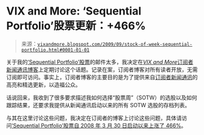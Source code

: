 <!--yml

分类：未分类

日期：2024-05-18 17:30:35

-->

# VIX and More: ‘Sequential Portfolio’股票更新：+466%

> 来源：[`vixandmore.blogspot.com/2009/09/stock-of-week-sequential-portfolio.html#0001-01-01`](http://vixandmore.blogspot.com/2009/09/stock-of-week-sequential-portfolio.html#0001-01-01)

关于我的[‘Sequential Portfolio’股票](http://vixandmore.blogspot.com/search/label/stock%20of%20the%20week)的邮件太多，我决定在[*VIX and More*订阅者新闻通讯博客](http://vixandmoresubscriber.blogspot.com/)上定期讨论这个话题。记录在案，订阅者博客对所有读者开放，无需订阅即可访问。事实上，订阅者博客的主要目的是为了提供来自[订阅者新闻通讯](http://vixandmore.blogspot.com/search/label/subscriber%20newsletter)的高亮和精选更新，以造福公众。

话说回来，我收到了很多要求描述我如何选择“股票周”（SOTW）的选股以及如何跟踪结果，还要求我提供从新闻通讯启动以来的所有 SOTW 选股的存档列表。

与其在这里讨论这些问题，我决定在订阅者的博客上讨论这些问题，具体请访问[‘Sequential Portfolio’股票自 2008 年 3 月 30 日启动以来上涨了 466%](http://vixandmoresubscriber.blogspot.com/2009/09/stock-of-week-sequential-portfolio-up.html)。
